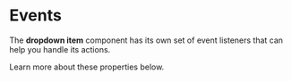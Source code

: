 # Events

The **dropdown item** component has its own set of event listeners that can help you handle its actions.

Learn more about these properties below.